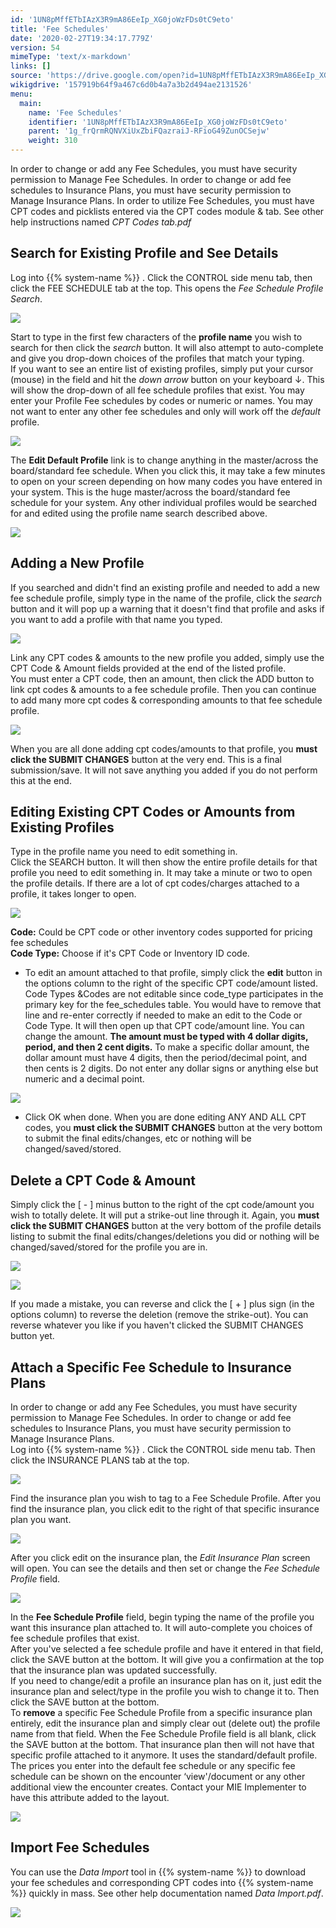 ```yaml
---
id: '1UN8pMffETbIAzX3R9mA86EeIp_XG0joWzFDs0tC9eto'
title: 'Fee Schedules'
date: '2020-02-27T19:34:17.779Z'
version: 54
mimeType: 'text/x-markdown'
links: []
source: 'https://drive.google.com/open?id=1UN8pMffETbIAzX3R9mA86EeIp_XG0joWzFDs0tC9eto'
wikigdrive: '157919b64f9a467c6d0b4a7a3b2d494ae2131526'
menu:
  main:
    name: 'Fee Schedules'
    identifier: '1UN8pMffETbIAzX3R9mA86EeIp_XG0joWzFDs0tC9eto'
    parent: '1g_frQrmRQNVXiUxZbiFQazraiJ-RFioG49ZunOCSejw'
    weight: 310
---
```

In order to change or add any Fee Schedules, you must have security permission to Manage Fee Schedules. In order to change or add fee schedules to Insurance Plans, you must have security permission to Manage Insurance Plans. In order to utilize Fee Schedules, you must have CPT codes and picklists entered via the CPT codes module & tab. See other help instructions named *CPT Codes tab.pdf*
  
## Search for Existing Profile and See Details  
  
Log into {{% system-name %}} . Click the CONTROL side menu tab, then click the FEE SCHEDULE tab at the top. This opens the *Fee Schedule Profile Search*.
  
![](../fee-schedules.assets/1000020100000382000000FDD656838B113472BB.png)  

Start to type in the first few characters of the **profile name** you wish to search for then click the *search* button. It will also attempt to auto-complete and give you drop-down choices of the profiles that match your typing.  
If you want to see an entire list of existing profiles, simply put your cursor (mouse) in the field and hit the *down arrow* button on your keyboard ↓. This will show the drop-down of all fee schedule profiles that exist. You may enter your Profile Fee schedules by codes or numeric or names. You may not want to enter any other fee schedules and only will work off the *default* profile.
  
![](../fee-schedules.assets/1000020100000269000000A3157904095F0C8D3A.png)  

The **Edit Default Profile** link is to change anything in the master/across the board/standard fee schedule. When you click this, it may take a few minutes to open on your screen depending on how many codes you have entered in your system. This is the huge master/across the board/standard fee schedule for your system. Any other individual profiles would be searched for and edited using the profile name search described above.
  
![](../fee-schedules.assets/100002010000031C000000E40BA2FB20C1B3A156.png)  

  
## Adding a New Profile  
  
If you searched and didn't find an existing profile and needed to add a new fee schedule profile, simply type in the name of the profile, click the *search* button and it will pop up a warning that it doesn't find that profile and asks if you want to add a profile with that name you typed.
  
![](../fee-schedules.assets/1000020100000274000000EE4975E5550546D0F6.png)  

Link any CPT codes & amounts to the new profile you added, simply use the CPT Code & Amount fields provided at the end of the listed profile.  
You must enter a CPT code, then an amount, then click the ADD button to link cpt codes & amounts to a fee schedule profile. Then you can continue to add many more cpt codes & corresponding amounts to that fee schedule profile.
  
![](../fee-schedules.assets/10000201000001F10000007ED29A6A5B6B006543.png)  

When you are all done adding cpt codes/amounts to that profile, you **must click the SUBMIT CHANGES** button at the very end. This is a final submission/save. It will not save anything you added if you do not perform this at the end.
  
## Editing Existing CPT Codes or Amounts from Existing Profiles  
  
Type in the profile name you need to edit something in.  
Click the SEARCH button. It will then show the entire profile details for that profile you need to edit something in. It may take a minute or two to open the profile details. If there are a lot of cpt codes/charges attached to a profile, it takes longer to open.
  
![](../fee-schedules.assets/10000201000001EF000000C66BD76FA61E50772E.png)  

**Code:** Could be CPT code or other inventory codes supported for pricing fee schedules  
**Code Type:** Choose if it's CPT Code or Inventory ID code.
* To edit an amount attached to that profile, simply click the <strong>edit</strong> button in the options column to the right of the specific CPT code/amount listed. Code Types &Codes are not editable since code_type participates in the primary key for the fee_schedules table. You would have to remove that line and re-enter correctly if needed to make an edit to the Code or Code Type. It will then open up that CPT code/amount line. You can change the amount. <strong>The amount must be typed with 4 dollar digits, period, and then 2 cent digits.</strong> To make a specific dollar amount, the dollar amount must have 4 digits, then the period/decimal point, and then cents is 2 digits. Do not enter any dollar signs or anything else but numeric and a decimal point.
  
![](../fee-schedules.assets/10000201000002950000006503C90A365C695288.png)  

* Click OK when done. When you are done editing ANY AND ALL CPT codes, you <strong>must click the SUBMIT CHANGES</strong> button at the very bottom to submit the final edits/changes, etc or nothing will be changed/saved/stored.
  
## Delete a CPT Code & Amount  
  
Simply click the [ - ] minus button to the right of the cpt code/amount you wish to totally delete. It will put a strike-out line through it. Again, you **must click the SUBMIT CHANGES** button at the very bottom of the profile details listing to submit the final edits/changes/deletions you did or nothing will be changed/saved/stored for the profile you are in.
  
![](../fee-schedules.assets/1000020100000288000000A1B5B3549DCDAADFED.png)  
  
 ![](../fee-schedules.assets/1000020100000267000000A64AF86389A37188F5.png)  
  
If you made a mistake, you can reverse and click the [ + ] plus sign (in the options column) to reverse the deletion (remove the strike-out). You can reverse whatever you like if you haven't clicked the SUBMIT CHANGES button yet.
  
## Attach a Specific Fee Schedule to Insurance Plans  
  
In order to change or add any Fee Schedules, you must have security permission to Manage Fee Schedules. In order to change or add fee schedules to Insurance Plans, you must have security permission to Manage Insurance Plans.  
Log into {{% system-name %}} . Click the CONTROL side menu tab. Then click the INSURANCE PLANS tab at the top.
  
![](../fee-schedules.assets/10000201000005470000017ED9A99A74FC0AD164.png)  

Find the insurance plan you wish to tag to a Fee Schedule Profile. After you find the insurance plan, you click edit to the right of that specific insurance plan you want.
  
![](../fee-schedules.assets/10000201000004A8000000D41F8645137429D46E.png)  

After you click edit on the insurance plan, the *Edit Insurance Plan* screen will open. You can see the details and then set or change the *Fee Schedule Profile* field.
  
![](../fee-schedules.assets/10000201000002DB00000147E62AD60835B3D62E.png)  

In the **Fee Schedule Profile** field, begin typing the name of the profile you want this insurance plan attached to. It will auto-complete you choices of fee schedule profiles that exist.  
After you've selected a fee schedule profile and have it entered in that field, click the SAVE button at the bottom. It will give you a confirmation at the top that the insurance plan was updated successfully.  
If you need to change/edit a profile an insurance plan has on it, just edit the insurance plan and select/type in the profile you wish to change it to. Then click the SAVE button at the bottom.  
To **remove** a specific Fee Schedule Profile from a specific insurance plan entirely, edit the insurance plan and simply clear out (delete out) the profile name from that field. When the Fee Schedule Profile field is all blank, click the SAVE button at the bottom. That insurance plan then will not have that specific profile attached to it anymore. It uses the standard/default profile.  
The prices you enter into the default fee schedule or any specific fee schedule can be shown on the encounter ‘view'/document or any other additional view the encounter creates. Contact your MIE Implementer to have this attribute added to the layout.
  
![](../fee-schedules.assets/1000020100000352000000FE4D2BE68F9B1E6C6D.png)  

  
## Import Fee Schedules  
  
You can use the *Data Import* tool in {{% system-name %}} to download your fee schedules and corresponding CPT codes into {{% system-name %}} quickly in mass. See other help documentation named *Data Import.pdf*.
  
![](../fee-schedules.assets/10000201000004DF000001E4CF8E31772D36D892.png)  


